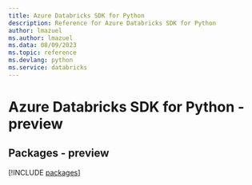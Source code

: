 ```yaml
---
title: Azure Databricks SDK for Python
description: Reference for Azure Databricks SDK for Python
author: lmazuel
ms.author: lmazuel
ms.data: 08/09/2023
ms.topic: reference
ms.devlang: python
ms.service: databricks
---
```

# Azure Databricks SDK for Python - preview
## Packages - preview
[!INCLUDE [packages](databricks-index.md)]